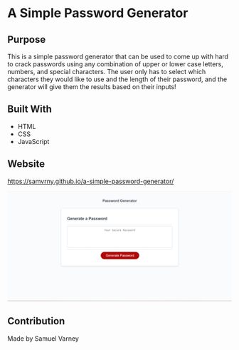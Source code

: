 # A Simple Password Generator

## Purpose
This is a simple password generator that can be used to come up with hard to crack passwords using any combination of upper or lower case letters, numbers, and special characters. The user only has to select which characters they would like to use and the length of their password, and the generator will give them the results based on their inputs!

## Built With
* HTML
* CSS
* JavaScript

## Website

https://samvrny.github.io/a-simple-password-generator/

!["Here is a look at the finished webpage!"](./assets/images/passwordpicture.png)

## Contribution
Made by Samuel Varney